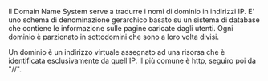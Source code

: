 Il Domain Name System serve a tradurre i nomi di dominio in indirizzi IP.
E' uno schema di denominazione gerarchico basato su un sistema di database  che contiene le informazione sulle pagine caricate dagli utenti.
Ogni dominio è parzionato in sottodomini che sono a loro volta divisi.

Un dominio è un indirizzo virtuale assegnato ad una risorsa che è identificata esclusivamente da quell'IP. Il più comune è http, seguiro poi da "//".